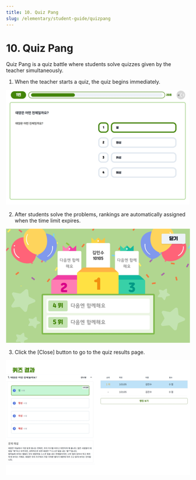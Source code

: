 ```yaml
---
title: 10. Quiz Pang
slug: /elementary/student-guide/quizpang
---
```


# 10. Quiz Pang

Quiz Pang is a quiz battle where students solve quizzes given by the teacher simultaneously.

1. When the teacher starts a quiz, the quiz begins immediately.

![](/img/kr/elementary/student/10-01.jpg)

2. After students solve the problems, rankings are automatically assigned when the time limit expires.

![](/img/kr/elementary/student/10-02.jpg)

3. Click the [Close] button to go to the quiz results page.

![](/img/kr/elementary/student/10-03.jpg)
